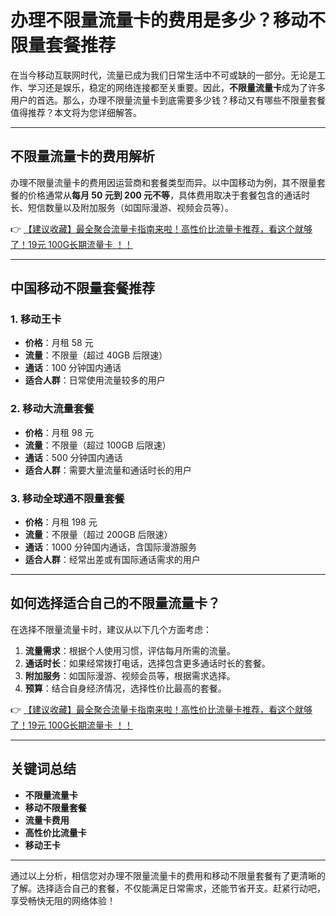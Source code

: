 # 办理不限量流量卡的费用是多少？移动不限量套餐推荐

在当今移动互联网时代，流量已成为我们日常生活中不可或缺的一部分。无论是工作、学习还是娱乐，稳定的网络连接都至关重要。因此，**不限量流量卡**成为了许多用户的首选。那么，办理不限量流量卡到底需要多少钱？移动又有哪些不限量套餐值得推荐？本文将为您详细解答。

---

## 不限量流量卡的费用解析

办理不限量流量卡的费用因运营商和套餐类型而异。以中国移动为例，其不限量套餐的价格通常从**每月 50 元到 200 元不等**，具体费用取决于套餐包含的通话时长、短信数量以及附加服务（如国际漫游、视频会员等）。

👉 [【建议收藏】最全聚合流量卡指南来啦！高性价比流量卡推荐，看这个就够了！19元 100G长期流量卡 ！！](https://bit.ly/Liuliangka)

---

## 中国移动不限量套餐推荐

### 1. **移动王卡**
- **价格**：月租 58 元
- **流量**：不限量（超过 40GB 后限速）
- **通话**：100 分钟国内通话
- **适合人群**：日常使用流量较多的用户

### 2. **移动大流量套餐**
- **价格**：月租 98 元
- **流量**：不限量（超过 100GB 后限速）
- **通话**：500 分钟国内通话
- **适合人群**：需要大量流量和通话时长的用户

### 3. **移动全球通不限量套餐**
- **价格**：月租 198 元
- **流量**：不限量（超过 200GB 后限速）
- **通话**：1000 分钟国内通话，含国际漫游服务
- **适合人群**：经常出差或有国际通话需求的用户

---

## 如何选择适合自己的不限量流量卡？

在选择不限量流量卡时，建议从以下几个方面考虑：
1. **流量需求**：根据个人使用习惯，评估每月所需的流量。
2. **通话时长**：如果经常拨打电话，选择包含更多通话时长的套餐。
3. **附加服务**：如国际漫游、视频会员等，根据需求选择。
4. **预算**：结合自身经济情况，选择性价比最高的套餐。

👉 [【建议收藏】最全聚合流量卡指南来啦！高性价比流量卡推荐，看这个就够了！19元 100G长期流量卡 ！！](https://bit.ly/Liuliangka)

---

## 关键词总结

- **不限量流量卡**
- **移动不限量套餐**
- **流量卡费用**
- **高性价比流量卡**
- **移动王卡**

---

通过以上分析，相信您对办理不限量流量卡的费用和移动不限量套餐有了更清晰的了解。选择适合自己的套餐，不仅能满足日常需求，还能节省开支。赶紧行动吧，享受畅快无阻的网络体验！